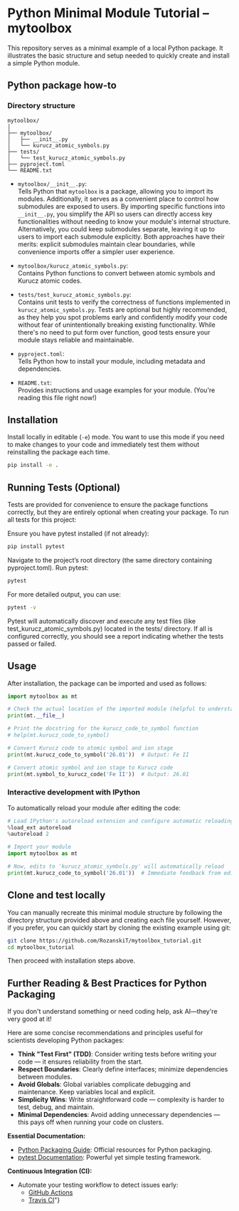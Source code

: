 # Python Minimal Module Tutorial – mytoolbox

This repository serves as a minimal example of a local Python package. It illustrates the basic structure and setup needed to quickly create and install a simple Python module.

## Python package how-to

### Directory structure

```plaintext
mytoolbox/
│
├── mytoolbox/
│   ├── __init__.py
│   └── kurucz_atomic_symbols.py
├── tests/
│   └── test_kurucz_atomic_symbols.py
├── pyproject.toml
└── README.txt
```

- `mytoolbox/__init__.py`:  
  Tells Python that `mytoolbox` is a package, allowing you to import its modules. Additionally, it serves as a convenient place to control how submodules are exposed to users. By importing specific functions into `__init__.py`, you simplify the API so users can directly access key functionalities without needing to know your module's internal structure. Alternatively, you could keep submodules separate, leaving it up to users to import each submodule explicitly. Both approaches have their merits: explicit submodules maintain clear boundaries, while convenience imports offer a simpler user experience.

- `mytoolbox/kurucz_atomic_symbols.py`:  
  Contains Python functions to convert between atomic symbols and Kurucz atomic codes.

- `tests/test_kurucz_atomic_symbols.py`:  
  Contains unit tests to verify the correctness of functions implemented in `kurucz_atomic_symbols.py`. Tests are optional but highly recommended, as they help you spot problems early and confidently modify your code without fear of unintentionally breaking existing functionality. While there's no need to put form over function, good tests ensure your module stays reliable and maintainable.

- `pyproject.toml`:  
  Tells Python how to install your module, including metadata and dependencies.

- `README.txt`:  
  Provides instructions and usage examples for your module. (You're reading this file right now!)

## Installation

Install locally in editable (`-e`) mode. You want to use this mode if you need to make changes to your code and immediately test them without reinstalling the package each time.
```bash
pip install -e .
```

## Running Tests (Optional)

Tests are provided for convenience to ensure the package functions correctly, but they are entirely optional when creating your package. To run all tests for this project:

Ensure you have pytest installed (if not already): 
```bash 
pip install pytest 
```

Navigate to the project’s root directory (the same directory containing pyproject.toml).
Run pytest: 
```bash 
pytest
``` 

For more detailed output, you can use: 
```bash
pytest -v
```

Pytest will automatically discover and execute any test files (like test_kurucz_atomic_symbols.py) located in the tests/ directory. If all is configured correctly, you should see a report indicating whether the tests passed or failed.

## Usage

After installation, the package can be imported and used as follows:
```python
import mytoolbox as mt

# Check the actual location of the imported module (helpful to understand effect of pip install -e)
print(mt.__file__)

# Print the docstring for the kurucz_code_to_symbol function
# help(mt.kurucz_code_to_symbol)

# Convert Kurucz code to atomic symbol and ion stage
print(mt.kurucz_code_to_symbol('26.01'))  # Output: Fe II

# Convert atomic symbol and ion stage to Kurucz code
print(mt.symbol_to_kurucz_code('Fe II'))  # Output: 26.01
```

### Interactive development with IPython

To automatically reload your module after editing the code:

```python
# Load IPython's autoreload extension and configure automatic reloading
%load_ext autoreload
%autoreload 2

# Import your module
import mytoolbox as mt

# Now, edits to 'kurucz_atomic_symbols.py' will automatically reload
print(mt.kurucz_code_to_symbol('26.01'))  # Immediate feedback from edits
```

## Clone and test locally

You can manually recreate this minimal module structure by following the directory structure provided above and creating each file yourself. However, if you prefer, you can quickly start by cloning the existing example using git:

```bash
git clone https://github.com/RozanskiT/mytoolbox_tutorial.git
cd mytoolbox_tutorial
```
Then proceed with installation steps above.

## Further Reading & Best Practices for Python Packaging

If you don't understand something or need coding help, ask AI—they're very good at it!

Here are some concise recommendations and principles useful for scientists developing Python packages:

- **Think "Test First" (TDD)**: Consider writing tests before writing your code — it ensures reliability from the start.
- **Respect Boundaries**: Clearly define interfaces; minimize dependencies between modules.
- **Avoid Globals**: Global variables complicate debugging and maintenance. Keep variables local and explicit.
- **Simplicity Wins**: Write straightforward code — complexity is harder to test, debug, and maintain.
- **Minimal Dependencies**: Avoid adding unnecessary dependencies — this pays off when running your code on clusters.

**Essential Documentation:**

- [Python Packaging Guide](https://packaging.python.org): Official resources for Python packaging.
- [pytest Documentation](https://docs.pytest.org): Powerful yet simple testing framework.

**Continuous Integration (CI):**

- Automate your testing workflow to detect issues early:
  - [GitHub Actions](https://docs.github.com/actions)
  - [Travis CI](https://travis-ci.com)"}
